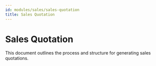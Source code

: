 ```yaml
---
id: modules/sales/sales-quotation
title: Sales Quotation
---
```

# Sales Quotation

This document outlines the process and structure for generating sales quotations.